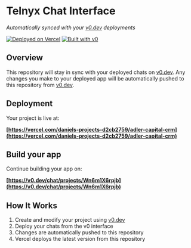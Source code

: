 # Telnyx Chat Interface

*Automatically synced with your [v0.dev](https://v0.dev) deployments*

[![Deployed on Vercel](https://img.shields.io/badge/Deployed%20on-Vercel-black?style=for-the-badge&logo=vercel)](https://vercel.com/daniels-projects-d2cb2759/adler-capital-crm)
[![Built with v0](https://img.shields.io/badge/Built%20with-v0.dev-black?style=for-the-badge)](https://v0.dev/chat/projects/Wn6m1X6rpjb)

## Overview

This repository will stay in sync with your deployed chats on [v0.dev](https://v0.dev).
Any changes you make to your deployed app will be automatically pushed to this repository from [v0.dev](https://v0.dev).

## Deployment

Your project is live at:

**[https://vercel.com/daniels-projects-d2cb2759/adler-capital-crm](https://vercel.com/daniels-projects-d2cb2759/adler-capital-crm)**

## Build your app

Continue building your app on:

**[https://v0.dev/chat/projects/Wn6m1X6rpjb](https://v0.dev/chat/projects/Wn6m1X6rpjb)**

## How It Works

1. Create and modify your project using [v0.dev](https://v0.dev)
2. Deploy your chats from the v0 interface
3. Changes are automatically pushed to this repository
4. Vercel deploys the latest version from this repository